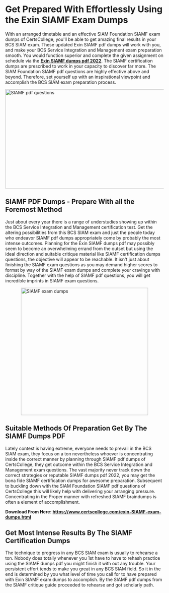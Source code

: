 <h1><strong>Get Prepared With Effortlessly Using the Exin SIAMF Exam Dumps&nbsp;</strong></h1>
<p><span style="font-weight: 400;">With an arranged timetable and an effective SIAM Foundation SIAMF exam dumps of CertsCollege, you'll be able to get amazing final results in your BCS SIAM exam. These updated Exin SIAMF pdf dumps will work with you, and make your BCS Service Integration and Management exam preparation smooth. You would function superior and complete the given assignment on schedule via the <strong><a href="https://www.certscollege.com/exin-SIAMF-exam-dumps.html">Exin SIAMF dumps pdf 2022</a></strong>. The SIAMF certification dumps are prescribed to work in your capacity to discover far more. The SIAM Foundation SIAMF pdf questions are highly effective above and beyond. Therefore, set yourself up with an inspirational viewpoint and accomplish the BCS SIAM exam preparation process.&nbsp;</span></p>
<p><span style="font-weight: 400;"><img style="display: block; margin-left: auto; margin-right: auto;" src="https://i.ibb.co/CPDK3ps/Yellow-and-Blue-Initiative-Blog-Banner.png" alt="SIAMF pdf questions" width="559" height="315" /></span></p>
<h2><strong>SIAMF PDF Dumps - Prepare With all the Foremost Method</strong></h2>
<p><span style="font-weight: 400;">Just about every year there is a range of understudies showing up within the BCS Service Integration and Management certification test. Get the altering possibilities from this BCS SIAM exam and just the people today who endeavor SIAMF pdf dumps appropriately come by probably the most intense outcomes. Planning for the Exin SIAMF dumps pdf may possibly seem to become an overwhelming errand from the outset but using the ideal direction and suitable critique material like SIAMF certification dumps questions, the objective will appear to be reachable. It isn't just about finishing the SIAMF exam questions as you may demand higher scores to format by way of the SIAMF exam dumps and complete your cravings with discipline. Together with the help of SIAMF pdf questions, you will get incredible imprints in SIAMF exam questions.</span></p>
<p><span style="font-weight: 400;"><a href="https://tinyurl.com/y7y68v92"><img style="display: block; margin-left: auto; margin-right: auto;" src="https://i.ibb.co/9tMrhdY/Teacher-Appreciation-Invitation.png" alt="SIAMF exam dumps " width="404" height="404" /></a></span></p>
<h2><strong>Suitable Methods Of Preparation Get By The SIAMF Dumps PDF</strong></h2>
<p><span style="font-weight: 400;">Lately contest is having extreme, everyone needs to prevail in the BCS SIAM exam, they focus on a ton nevertheless whoever is concentrating inside the correct manner by planning through SIAMF pdf dumps of CertsCollege, they get outcome within the BCS Service Integration and Management exam questions. The vast majority never track down the correct strategies or reputable SIAMF dumps pdf 2022, you may get the bona fide SIAMF certification dumps for awesome preparation. Subsequent to buckling down with the SIAM Foundation SIAMF pdf questions of CertsCollege this will likely help with delivering your arranging pressure. Concentrating in the Proper manner with refreshed SIAMF braindumps is often a element of accomplishment.</span></p>
<p><span style="font-weight: 400;"><strong>Download From Here: <a href="https://www.certscollege.com/exin-SIAMF-exam-dumps.html">https://www.certscollege.com/exin-SIAMF-exam-dumps.html</a></strong></span></p>
<h2><strong>Get Most Intense Results By The SIAMF Certification Dumps</strong></h2>
<p><span style="font-weight: 400;">The technique to progress in any BCS SIAM exam is usually to rehearse a ton. Nobody does totally whenever you 1st have to have to rehash practice using the SIAMF dumps pdf you might finish it with out any trouble. Your persistent effort tends to make you great in any BCS SIAM field. So it in the end is determined by you what level of time you call for to have prepared with Exin SIAMF exam dumps to accomplish. By the SIAMF pdf dumps from the SIAMF critique guide proceeded to rehearse and got scholarly path.</span></p>

